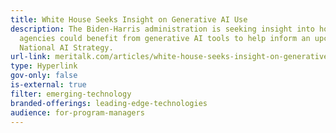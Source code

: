 ```yaml
---
title: White House Seeks Insight on Generative AI Use
description: The Biden-Harris administration is seeking insight into how Federal
  agencies could benefit from generative AI tools to help inform an upcoming
  National AI Strategy.
url-link: meritalk.com/articles/white-house-seeks-insight-on-generative-ai-use/
type: Hyperlink
gov-only: false
is-external: true
filter: emerging-technology
branded-offerings: leading-edge-technologies
audience: for-program-managers
---
```

